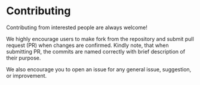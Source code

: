 # Contributing

Contributing from interested people are always welcome!

We highly encourage users to make fork from the repository and submit pull request (PR) when
changes are confirmed.
Kindly note, that when submitting PR, the commits are named correctly with brief
description of their purpose.

We also encourage you to open an issue for any general issue, suggestion, or
improvement.
